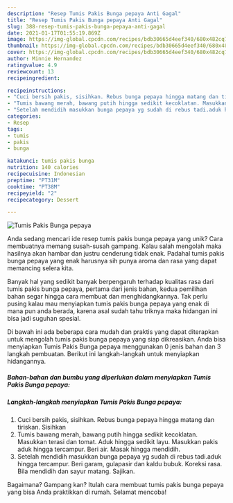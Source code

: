 ```yaml
---
description: "Resep Tumis Pakis Bunga pepaya Anti Gagal"
title: "Resep Tumis Pakis Bunga pepaya Anti Gagal"
slug: 388-resep-tumis-pakis-bunga-pepaya-anti-gagal
date: 2021-01-17T01:55:19.869Z
image: https://img-global.cpcdn.com/recipes/bdb30665d4eef340/680x482cq70/tumis-pakis-bunga-pepaya-foto-resep-utama.jpg
thumbnail: https://img-global.cpcdn.com/recipes/bdb30665d4eef340/680x482cq70/tumis-pakis-bunga-pepaya-foto-resep-utama.jpg
cover: https://img-global.cpcdn.com/recipes/bdb30665d4eef340/680x482cq70/tumis-pakis-bunga-pepaya-foto-resep-utama.jpg
author: Minnie Hernandez
ratingvalue: 4.9
reviewcount: 13
recipeingredient:

recipeinstructions:
- "Cuci bersih pakis, sisihkan. Rebus bunga pepaya hingga matang dan tiriskan. Sisihkan"
- "Tumis bawang merah, bawang putih hingga sedikit kecoklatan. Masukkan terasi dan tomat. Aduk hingga sedikit layu. Masukkan pakis aduk hingga tercampur. Beri air. Masak hingga mendidih."
- "Setelah mendidih masukkan bunga pepaya yg sudah di rebus tadi.aduk hingga tercampur. Beri garam, gulapasir dan kaldu bubuk. Koreksi rasa. Bila mendidih dan sayur matang. Sajikan."
categories:
- Resep
tags:
- tumis
- pakis
- bunga

katakunci: tumis pakis bunga 
nutrition: 140 calories
recipecuisine: Indonesian
preptime: "PT31M"
cooktime: "PT38M"
recipeyield: "2"
recipecategory: Dessert

---
```



![Tumis Pakis Bunga pepaya](https://img-global.cpcdn.com/recipes/bdb30665d4eef340/680x482cq70/tumis-pakis-bunga-pepaya-foto-resep-utama.jpg)

Anda sedang mencari ide resep tumis pakis bunga pepaya yang unik? Cara membuatnya memang susah-susah gampang. Kalau salah mengolah maka hasilnya akan hambar dan justru cenderung tidak enak. Padahal tumis pakis bunga pepaya yang enak harusnya sih punya aroma dan rasa yang dapat memancing selera kita.



Banyak hal yang sedikit banyak berpengaruh terhadap kualitas rasa dari tumis pakis bunga pepaya, pertama dari jenis bahan, kedua pemilihan bahan segar hingga cara membuat dan menghidangkannya. Tak perlu pusing kalau mau menyiapkan tumis pakis bunga pepaya yang enak di mana pun anda berada, karena asal sudah tahu triknya maka hidangan ini bisa jadi suguhan spesial.


Di bawah ini ada beberapa cara mudah dan praktis yang dapat diterapkan untuk mengolah tumis pakis bunga pepaya yang siap dikreasikan. Anda bisa menyiapkan Tumis Pakis Bunga pepaya menggunakan 0 jenis bahan dan 3 langkah pembuatan. Berikut ini langkah-langkah untuk menyiapkan hidangannya.

<!--inarticleads1-->

##### Bahan-bahan dan bumbu yang diperlukan dalam menyiapkan Tumis Pakis Bunga pepaya:





<!--inarticleads2-->

##### Langkah-langkah menyiapkan Tumis Pakis Bunga pepaya:

1. Cuci bersih pakis, sisihkan. Rebus bunga pepaya hingga matang dan tiriskan. Sisihkan
1. Tumis bawang merah, bawang putih hingga sedikit kecoklatan. Masukkan terasi dan tomat. Aduk hingga sedikit layu. Masukkan pakis aduk hingga tercampur. Beri air. Masak hingga mendidih.
1. Setelah mendidih masukkan bunga pepaya yg sudah di rebus tadi.aduk hingga tercampur. Beri garam, gulapasir dan kaldu bubuk. Koreksi rasa. Bila mendidih dan sayur matang. Sajikan.




Bagaimana? Gampang kan? Itulah cara membuat tumis pakis bunga pepaya yang bisa Anda praktikkan di rumah. Selamat mencoba!
